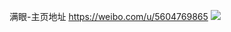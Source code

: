 满眼-主页地址 https://weibo.com/u/5604769865 
![](https://wx4.sinaimg.cn/mw2000/0067j2FXgy1h83s2e56lvj3215340npd.jpg) 
